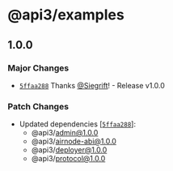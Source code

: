 # @api3/examples

## 1.0.0
### Major Changes



- [`5ffaa288`](https://github.com/Siegrift/airnode/commit/5ffaa2885d03fae450d7aabd62261eff60882317) Thanks [@Siegrift](https://github.com/Siegrift)! - Release v1.0.0


### Patch Changes

- Updated dependencies [[`5ffaa288`](https://github.com/Siegrift/airnode/commit/5ffaa2885d03fae450d7aabd62261eff60882317)]:
  - @api3/admin@1.0.0
  - @api3/airnode-abi@1.0.0
  - @api3/deployer@1.0.0
  - @api3/protocol@1.0.0
